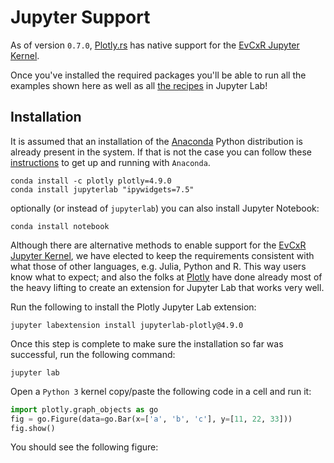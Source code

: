 # Jupyter Support

As of version `0.7.0`, [Plotly.rs](https://github.com/igiagkiozis/plotly) has native support for the [EvCxR Jupyter Kernel](https://github.com/google/evcxr/tree/master/evcxr_jupyter). 

Once you've installed the required packages you'll be able to run all the examples shown here as well as all [the recipes](../recipes.md) in Jupyter Lab!


## Installation
It is assumed that an installation of the [Anaconda](https://www.anaconda.com/products/individual) Python distribution is already present in the system. If that is not the case you can follow these [instructions](https://www.anaconda.com/products/individual) to get up and running with `Anaconda`. 

```shell script
conda install -c plotly plotly=4.9.0
conda install jupyterlab "ipywidgets=7.5"
```

optionally (or instead of `jupyterlab`) you can also install Jupyter Notebook:
```shell script
conda install notebook
```

Although there are alternative methods to enable support for the [EvCxR Jupyter Kernel](https://github.com/google/evcxr/tree/master/evcxr_jupyter), we have elected to keep the requirements consistent with what those of other languages, e.g. Julia, Python and R. This way users know what to expect; and also the folks at [Plotly](https://plotly.com/python/getting-started/#jupyter-notebook-support) have done already most of the heavy lifting to create an extension for Jupyter Lab that works very well.

Run the following to install the Plotly Jupyter Lab extension: 
```shell script
jupyter labextension install jupyterlab-plotly@4.9.0
```

Once this step is complete to make sure the installation so far was successful, run the following command: 
```shell script
jupyter lab
```

Open a `Python 3` kernel copy/paste the following code in a cell and run it: 
```python
import plotly.graph_objects as go
fig = go.Figure(data=go.Bar(x=['a', 'b', 'c'], y=[11, 22, 33]))
fig.show()
```
You should see the following figure:
<div id="jupyter_lab_demo_bar_chart_python" class="plotly-graph-div" style="height:100%; width:100%;"></div>
<script type="text/javascript">
    window.PLOTLYENV=window.PLOTLYENV || {};
    if (document.getElementById("jupyter_lab_demo_bar_chart_python")) {
        var d3 = Plotly.d3;
        var image_element= d3.select('#image-export');
        var trace_0 = {"x":["a","b","c"],"y":[11,22,33],"type":"bar"};
var data = [trace_0];
var layout = {};
        Plotly.newPlot('jupyter_lab_demo_bar_chart_python', data, layout, {"responsive": true});
    };
</script>

Next you need to install the [EvCxR Jupyter Kernel](https://github.com/google/evcxr/tree/master/evcxr_jupyter). Note that EvCxR requires [CMake](https://cmake.org/download/) as it has to compile ZMQ. If [CMake](https://cmake.org/download/) is already installed on your system and is in your path (to test that simply run ```cmake --version``` if that returns a version you're good to go) then continue to the next steps.

In a command line execute the following commands:
```shell script
cargo install evcxr_jupyter
evcxr_jupyter --install
```

If you're not familiar with the EvCxR kernel it would be good that you at least glance over the [EvCxR Jupyter Tour](https://github.com/google/evcxr/blob/master/evcxr_jupyter/samples/evcxr_jupyter_tour.ipynb).

## Usage

Launch Jupyter Lab: 
```shell script
jupyter lab
```

create a new notebook and select the `Rust` kernel. Then create the following three cells and execute them in order:

```shell script
:dep ndarray = "0.15.6"
:dep plotly = { version = ">=0.7.0" }
```

```rust
extern crate ndarray;
extern crate plotly;
extern crate rand_distr;
```

```rust
use ndarray::Array;
use plotly::common::Mode;
use plotly::layout::{Layout};
use plotly::{Plot, Scatter};
use rand_distr::{num_traits::Float, Distribution};
```

Now we're ready to start plotting!

```rust
let x0 = Array::linspace(1.0, 3.0, 200).into_raw_vec();
let y0 = x0.iter().map(|v| *v * (v.powf(2.)).sin() + 1.).collect();

let trace = Scatter::new(x0, y0);
let mut plot = Plot::new();
plot.add_trace(trace);

let layout = Layout::new().height(525);
plot.set_layout(layout);

plot.lab_display();
format!("EVCXR_BEGIN_CONTENT application/vnd.plotly.v1+json\n{}\nEVCXR_END_CONTENT", plot.to_json())
```
For Jupyter Lab there are two ways to display a plot in the `EvCxR` kernel, either have the plot object be in the last line without a semicolon or directly invoke the `Plot::lab_display` method on it; both have the same result. You can also find an example notebook [here](https://github.com/igiagkiozis/plotly/blob/master/examples/jupyter/jupyter_lab.ipynb) that will periodically be updated with examples.

The process for Jupyter Notebook is very much the same with one exception; the `Plot::notebook_display` method must be used to display the plot. You can find an example notebook [here](https://github.com/igiagkiozis/plotly/blob/master/examples/jupyter/jupyter_notebook.ipynb) 

